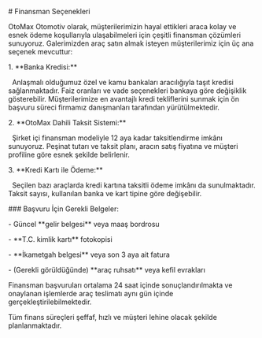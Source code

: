 \# Finansman Seçenekleri



OtoMax Otomotiv olarak, müşterilerimizin hayal ettikleri araca kolay ve esnek ödeme koşullarıyla ulaşabilmeleri için çeşitli finansman çözümleri sunuyoruz. Galerimizden araç satın almak isteyen müşterilerimiz için üç ana seçenek mevcuttur:



1\. \*\*Banka Kredisi:\*\*  

&nbsp;  Anlaşmalı olduğumuz özel ve kamu bankaları aracılığıyla taşıt kredisi sağlanmaktadır. Faiz oranları ve vade seçenekleri bankaya göre değişiklik gösterebilir. Müşterilerimize en avantajlı kredi tekliflerini sunmak için ön başvuru süreci firmamız danışmanları tarafından yürütülmektedir.



2\. \*\*OtoMax Dahili Taksit Sistemi:\*\*  

&nbsp;  Şirket içi finansman modeliyle 12 aya kadar taksitlendirme imkânı sunuyoruz. Peşinat tutarı ve taksit planı, aracın satış fiyatına ve müşteri profiline göre esnek şekilde belirlenir.



3\. \*\*Kredi Kartı ile Ödeme:\*\*  

&nbsp;  Seçilen bazı araçlarda kredi kartına taksitli ödeme imkânı da sunulmaktadır. Taksit sayısı, kullanılan banka ve kart tipine göre değişebilir.



\### Başvuru İçin Gerekli Belgeler:

\- Güncel \*\*gelir belgesi\*\* veya maaş bordrosu  

\- \*\*T.C. kimlik kartı\*\* fotokopisi  

\- \*\*İkametgah belgesi\*\* veya son 3 aya ait fatura  

\- (Gerekli görüldüğünde) \*\*araç ruhsatı\*\* veya kefil evrakları



Finansman başvuruları ortalama 24 saat içinde sonuçlandırılmakta ve onaylanan işlemlerde araç teslimatı aynı gün içinde gerçekleştirilebilmektedir.  

Tüm finans süreçleri şeffaf, hızlı ve müşteri lehine olacak şekilde planlanmaktadır.



